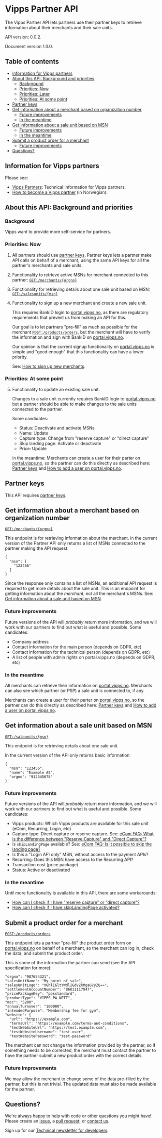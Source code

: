 # Vipps Partner API

The Vipps Partner API lets partners use their partner keys to retrieve information
about their merchants and their sale units.

API version: 0.0.2.

Document version 1.0.0.

## Table of contents

* [Information for Vipps partners](#information-for-vipps-partners)
* [About this API: Background and priorities](#about-this-api-background-and-priorities)
  * [Background](#background)
  * [Priorities: Now](#priorities-now)
  * [Priorities: Later](#priorities-later)
  * [Priorities: At some point](#priorities-at-some-point)
* [Partner keys](#partner-keys)
* [Get information about a merchant based on organization number](#get-information-about-a-merchant-based-on-organization-number)
  * [Future improvements](#future-improvements)
  * [In the meantime](#in-the-meantime)
* [Get information about a sale unit based on MSN](#get-information-about-a-sale-unit-based-on-msn)
  * [Future improvements](#future-improvements-1)
  * [In the meantime](#in-the-meantime)
* [Submit a product order for a merchant](#submit-a-product-order-for-a-merchant)  
  * [Future improvements](#future-improvements-2)
* [Questions?](#questions)

## Information for Vipps partners

Please see:
* [Vipps Partners](https://github.com/vippsas/vipps-partner): Technical information for Vipps partners.
* [How to become a Vipps partner](https://vipps.no/developer/bli-partner/) (in Norwegian).

## About this API: Background and priorities

### Background

Vipps want to provide more self-service for partners.

### Priorities: Now

1. All partners should use
   [partner keys](https://github.com/vippsas/vipps-partner#partner-keys).
   Partner keys lets a partner make API calls on behalf of a merchant,
   using the same API keys for all the partner's merchants and sale units.

2. Functionality to retrieve active MSNs for merchant connected to this partner:
   [`GET:/merchants/{orgno}`](https://vippsas.github.io/vipps-partner-api/#/Merchants/getMerchantDetails)

3. Functionality for retrieving details about one sale unit based on MSN:
   [`GET:/salesunits/{msn}`](https://vippsas.github.io/vipps-partner-api/#/Salesunits/getMSN)

4. Functionality to sign up a new merchant and create a new sale unit.

    This requires BankID login to  [portal.vipps.no](https://portal.vipps.no),
as there are regulatory requirements that prevent us from making an API for this.

    Our goal is to let partners "pre-fill" as much as possible for the merchant [`POST:/products/orders`](https://vippsas.github.io/vipps-partner-api/#/Vipps%20Product%20Orders/order-product),
but the merchant will have to verify the information and sign with BankID on
[portal.vipps.no](https://portal.vipps.no).

    Our opinion is that the current signup functionality on
[portal.vipps.no](https://portal.vipps.no)
is simple and "good enough" that this functionality can have a lower priority.

    See:
[How to sign up new merchants](https://github.com/vippsas/vipps-partner#how-to-sign-up-new-merchants).

### Priorities: At some point

5. Functionality to update an existing sale unit.

   Changes to a sale unit currently requires BankID login to
   [portal.vipps.no](https://portal.vipps.no)
   but a partner should be able to make changes to the sale units connected to
   the partner.

   Some candidates:
   * Status: Deactivate and activate MSNs
   * Name: Update
   * Capture type: Change from "reserve capture" or "direct capture"
   * Skip landing page: Activate or deactivate
   * Price: Update

   In the meantime:
   Merchants can create a user for their parter on
   [portal.vipps.no](https://portal.vipps.no),
   so the partner can do this directly
   as described here:
   [Partner keys](https://github.com/vippsas/vipps-partner#partner-keys)
   and
   [How to add a user on portal.vipps.no](https://github.com/vippsas/vipps-partner/blob/main/add-portal-user.md).

## Partner keys

This API requires
[partner keys](https://github.com/vippsas/vipps-partner#partner-keys).

## Get information about a merchant based on organization number

[`GET:/merchants/{orgno}`](https://vippsas.github.io/vipps-partner-api/#/Merchants/getMerchant)

This endpoint is for retrieving information about the merchant.
In the current version of the Partner API only returns a list of MSNs
connected to the partner making the API request.

```
{
  "msn": [
    "123456"
  ]
}
```

Since the response only contains a list of MSNs, an additional API request is
required to get more details about the sale unit.
This is an endpoint for getting information about the _merchant_, not all the
merchant's MSNs.
See:
[Get information about a sale unit based on MSN](#get-information-about-a-sale-unit-based-on-msn).

### Future improvements

Future versions of the API will _probably_ return more information,
and we will work with our partners to find out what is useful and possible.
Some candidates:
* Company address
* Contact information for the main person (depends on GDPR, etc)
* Contact information for the technical person (depends on GDPR, etc)
* A list of people with admin rights on portal.vipps.no (depends on GDPR, etc)

### In the meantime

All merchants can retrieve their information on
[portal.vipps.no](https://portal.vipps.no).
Merchants can also see which partner (or PSP) a sale unit is connected to, if any.

Merchants can create a user for their parter on
[portal.vipps.no](https://portal.vipps.no),
so the partner can do this directly
as described here:
[Partner keys](https://github.com/vippsas/vipps-partner#partner-keys)
and
[How to add a user on portal.vipps.no](https://github.com/vippsas/vipps-partner/blob/main/add-portal-user.md).

## Get information about a sale unit based on MSN

[`GET:/saleunits/{msn}`](https://vippsas.github.io/vipps-partner-api/#/Salesunits/getMSN)

This endpoint is for retrieving details about one sale unit.

In the current version of the API only returns basic information:

```
{
  "msn": "123456",
  "name": "Example AS",
  "orgno": "912345678"
}
```

### Future improvements

Future versions of the API will _probably_ return more information,
and we will work with our partners to find out what is useful and possible.
Some candidates:

* Vipps products: Which Vipps products are available for this sale unit (eCom, Recurring, Login, etc)
* Capture type: Direct capture or reserve capture. See:
  [eCom FAQ: What is the difference between "Reserve Capture" and "Direct Capture"?](https://github.com/vippsas/vipps-ecom-api/blob/master/vipps-ecom-api-faq.md#what-is-the-difference-between-reserve-capture-and-direct-capture)
* Is `skipLandingPage` available? See:
  [eCom FAQ: Is it possible to skip the landing page?](https://github.com/vippsas/vipps-ecom-api/blob/master/vipps-ecom-api-faq.md#is-it-possible-to-skip-the-landing-page)
* Is this a "Login API only" MSN, without access to the payment APIs?
* Recurring: Does this MSN have access to the Recurring API?
* Transaction cost (price package)
* Status: Active or deactivated

### In the meantime

Until more functionality is available in this API, there are some workarounds:

* [How can I check if I have "reserve capture" or "direct capture"?](https://github.com/vippsas/vipps-ecom-api/blob/master/vipps-ecom-api-faq.md#how-can-i-check-if-i-have-reserve-capture-or-direct-capture)
* [How can I check if I have skipLandingPage activated?](https://github.com/vippsas/vipps-ecom-api/blob/master/vipps-ecom-api-faq.md#how-can-i-check-if-i-have-skiplandingpage-activated)

## Submit a product order for a merchant

[`POST:/products/orders`](https://vippsas.github.io/vipps-partner-api/#/Vipps%20Product%20Orders/order-product)

This endpoint lets a partner "pre-fill" the product order form on
[portal.vipps.no](https://portal.vipps.no)
on behalf of a merchant, so the merchant can log in, check the data, and submit
the product order.

This is some of the information the partner can send (see the API specification
for more):

```
"orgno": "987654321",
"salesUnitName": "My point of sale",
"salesUnitLogo": "VGhlIGltYWdlIGdvZXMgaGVyZQ==",
"settlementAccountNumber": "86011117947",
"pricePackageKey": "posstandard",
"productType": "VIPPS_PA_NETT",
"mcc": "5200",
"annualTurnover": "100000",
"intendedPurpose": "Membership fee for gym",
"website": {
  "url": "https://example.com",
  "termsUrl": "https://example.com/terms-and-conditions",
  "testWebSiteUrl": "https://test.example.com",
  "testWebsiteUsername": "test-user",
  "testWebsitePassword": "test-password"
```

The merchant can not change the information provided by the partner, so if
something needs to be corrected, the merchant must contact the partner to have
the partner submit a new product order with the correct details.

### Future improvements

We may allow the merchant to change some of the data pre-filled by the
partner, but this is not trivial. The updated data must also be made available
for the partner.

## Questions?

We're always happy to help with code or other questions you might have!
Please create an [issue](https://github.com/vippsas/vipps-api-api/issues),
a [pull request](https://github.com/vippsas/vipps-part-api/pulls),
or [contact us](https://github.com/vippsas/vipps-developers/blob/master/contact.md).

Sign up for our [Technical newsletter for developers](https://github.com/vippsas/vipps-developers/tree/master/newsletters).

